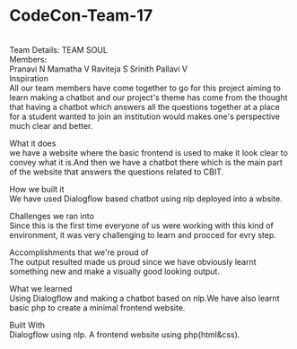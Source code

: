 # CodeCon-Team-17
<br>Team Details:
TEAM SOUL
<br>Members: <br>Pranavi N
         Mamatha V
         Raviteja S
         Srinith 
         Pallavi V<br>
Inspiration <br>
All our team members have come together to go for this project aiming to learn making a chatbot and our project's theme has come from the thought that having a chatbot which answers all the questions together at a place for a student wanted to join an institution would makes one's perspective much clear and better.

What it does <br>
we have a website where the basic frontend is used to make it look clear to convey what it is.And then we have a chatbot there which is the main part of the website that answers the questions related to CBIT.<br>

How we built it <br>
We have used Dialogflow based chatbot using nlp deployed into a wbsite.<br>

Challenges we ran into <br>
Since this is the first time everyone of us were working with this kind of environment, it was very challenging to learn and procced for evry step.<br>

Accomplishments that we're proud of <br>
The output resulted made us proud since we have obviously learnt something new and make a visually good looking output.<br>

What we learned <br>
Using Dialogflow and making a chatbot based on nlp.We have also learnt basic php to create a minimal frontend website.<br>

Built With <br>
Dialogflow using nlp.
A frontend website using php(html&css).
